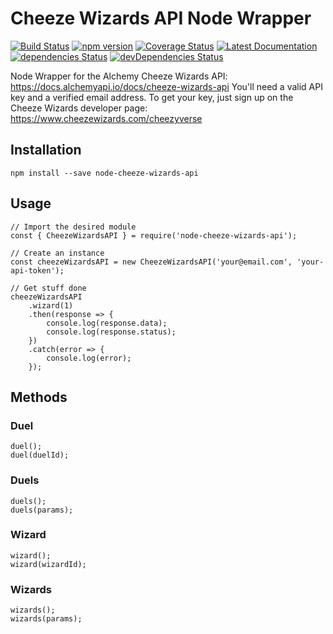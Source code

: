 # Cheeze Wizards API Node Wrapper

[![Build Status](https://travis-ci.org/PierrickGT/node-cheeze-wizards-api.svg?branch=master)](https://travis-ci.org/PierrickGT/node-cheeze-wizards-api) [![npm version](https://badge.fury.io/js/node-cheeze-wizards-api.svg)](https://badge.fury.io/js/node-cheeze-wizards-api) [![Coverage Status](https://coveralls.io/repos/github/PierrickGT/node-cheeze-wizards-api/badge.svg?branch=master)](https://coveralls.io/github/PierrickGT/node-cheeze-wizards-api?branch=master) [![Latest Documentation](https://doxdox.org/images/badge-flat.svg)](https://doxdox.org/PierrickGT/node-cheeze-wizards-api) [![dependencies Status](https://david-dm.org/PierrickGT/node-cheeze-wizards-api/status.svg)](https://david-dm.org/PierrickGT/node-cheeze-wizards-api) [![devDependencies Status](https://david-dm.org/PierrickGT/node-cheeze-wizards-api/dev-status.svg)](https://david-dm.org/PierrickGT/node-cheeze-wizards-api?type=dev)

Node Wrapper for the Alchemy Cheeze Wizards API: https://docs.alchemyapi.io/docs/cheeze-wizards-api
You'll need a valid API key and a verified email address. To get your key, just sign up on the Cheeze Wizards developer page: https://www.cheezewizards.com/cheezyverse

## Installation
```
npm install --save node-cheeze-wizards-api
```

## Usage
```
// Import the desired module
const { CheezeWizardsAPI } = require('node-cheeze-wizards-api');

// Create an instance
const cheezeWizardsAPI = new CheezeWizardsAPI('your@email.com', 'your-api-token');

// Get stuff done
cheezeWizardsAPI
    .wizard(1)
    .then(response => {
        console.log(response.data);
        console.log(response.status);
    })
    .catch(error => {
        console.log(error);
    });
```

## Methods

### Duel
```
duel();
duel(duelId);
```

### Duels
```
duels();
duels(params);
```

### Wizard
```
wizard();
wizard(wizardId);
```

### Wizards
```
wizards();
wizards(params);
```

